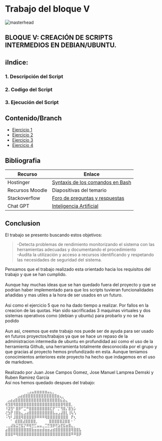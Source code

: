 # **Trabajo del bloque V**

![masterhead](https://user-images.githubusercontent.com/74038190/241765440-80728820-e06b-4f96-9c9e-9df46f0cc0a5.gif)

## BLOQUE V: CREACIÓN DE SCRIPTS INTERMEDIOS EN DEBIAN/UBUNTU.

##  ℹ️Indice: 
### 1. Descripción del Script
### 2. Codigo del Script
### 3. Ejecución del Script

##  Contenido/Branch

- [Ejercicio 1](https://github.com/N1tr0Zeu5/Trabajo-Bloque-V/tree/Ejercicio_1)
- [Ejercicio 2](https://github.com/N1tr0Zeu5/Trabajo-Bloque-V/tree/Ejercicio_2)
- [Ejercicio 3](https://github.com/N1tr0Zeu5/Trabajo-Bloque-V/tree/Ejercicio_3)
- [Ejercicio 4](https://github.com/N1tr0Zeu5/Trabajo-Bloque-V/tree/Ejercicio_4)


## Bibliografia 

| Recurso | Enlace|
|--------------|--------------|
| Hostinger | [Syntaxis de los comandos en Bash](https://www.hostinger.es/tutoriales) |
| Recursos Moodle| Diapositivas del temario |
| Stackoverflow | [Foro de preguntas y respuestas](https://es.stackoverflow.com/)|
| Chat GPT | [Inteligencia Artificial](https://chat.openai.com/)|
## Conclusion
El trabajo se presento buscando estos objetivos:
> -Detecta problemas de rendimiento monitorizando el sistema con las herramientas adecuadas y
documentando el procedimiento
> <br>
> -Audita la utilización y acceso a recursos identificando y respetando las necesidades de
seguridad del sistema.

Pensamos que el trabajo realizado esta orientado hacia los requisitos del trabajo y que se han cumplido.
<br>
<br>
Aunque hay muchas ideas que se han quedado fuera del proyecto y que se podrian haber implementado para que los scripts tuvieran funcionalidades añadidas y mas utiles a la hora de ser usados en un futuro.
<br>
<br>
Asi como el ejercicio 5 que no ha dado tiempo a realizar. Por fallos en la creacion de las quotas. Han sido sacrificadas 3 maquinas virtuales y dos sistemas operativos como (debian y ubuntu) para probarlo y no se ha podido 
<br>
<br>
Aun asi, creemos que este trabajo nos puede ser de ayuda para ser usado en futuros proyectos/trabajos ya que se hace un repaso de la administracion intermedia de ubuntu en profundidad asi como el uso de la herramienta Github, una herramienta totalmente desconocida por el grupo y que gracias al proyecto hemos profundizado en esta. Aunque teniamos conocimientos anteriores este proyecto ha hecho que indagemos en el uso de markdown.
<br>
<br>
Realizado por Juan Jose Campos Gomez, Jose Manuel Lamprea Demski y Ruben Ramirez Garcia
<br>Así nos hemos quedado despues del trabajo:<br>


````
⠀⠀⠀⠀⠀⠀⠀⠀⢀⣠⣤⣶⣶⣶⣶⣶⣤⣄⡀⠀⠀
⠀⠀⠀  ⣠⣴⣾⣿⣿⣿⣿⣿⣿⣿⣿⣿⣿⣿⣿⣶⣄⡀⠀
 ⣠⣴⣴⣿⣿⣿⣿⣿⣿⣿⣿⣿⣿⣿⣿⣿⣿⣿⣿⣿⣮⣵⣄⠀
⢾⣻⣿⢿⣿⣿⣿⣿⣿⣿⣿⣿⣿⣿⣿⣿⣿⣿⣿⣿⣿⣿⢿⣿⣿⡀⠀
⠸⣽⣻⠃⣿⡿⠋⣉⠛⣿⣿⣿⣿⣿⣿⣿⣿⣏⡟⠉⡉⢻⣿⡌⣿⣳⡥
⢜⣳⡟⢸⣿⣷⣄⣠⣴⣿⣿⣿⣿⣿⣿⣿⣿⣿⣧⣤⣠⣼⣿⣇⢸⢧⢣
⠨⢳⠇⣸⣿⣿⢿⣿⣿⣿⣿⡿⠿⠿⠿⢿⣿⣿⣿⣿⣿⣿⣿⣿⠀⡟⢆⠀
  ⠈⠀⣾⣿⣿⣼⣿⣿⣿⣿⡀⠀⠀⠀⠀⣿⣿⣿⣿⣿⣽⣿⣿⠐⠈
⢀⣀⣼⣷⣭⣛⣯⡝⠿⢿⣛⣋⣤⣤⣀⣉⣛⣻⡿⢟⣵⣟⣯⣶⣿⣄⡀⠀
⣴⣿⣿⣿⣿⣿⣿⣿⣿⣿⣷⣶⣶⣶⣾⣶⣶⣴⣾⣿⣿⣿⣿⣿⣿⢿⣿⣿⣧
⣿⣿⣿⠿⢿⣿⣿⣿⣿⣿⣿⣿⣿⣿⣿⣿⣿⣿⣿⣿⣿⣿⣿⣿⣿⠿⠿⣿⡿
````
